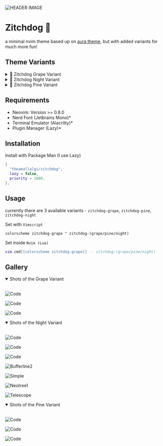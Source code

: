 ![HEADER IMAGE](https://github.com/theamallalgi/zitchdog/blob/main/dependencies/header.png?raw=true)
# Zitchdog 🦑
a minimal nvim theme based up on [aura theme](https://github.com/daltonmenezes/aura-theme/), but with added variants for much more fun!

## Theme Variants

<details>
	<summary>🍇 Zitchdog Grape Variant</summary>
</br>

![Grape Variant](https://github.com/theamallalgi/zitchdog/blob/main/dependencies/grape-3.jpg?raw=true)
</details>

<details>
	<summary>🌛 Zitchdog Night Variant</summary>
</br>

![Night Variant](https://github.com/theamallalgi/zitchdog/blob/main/dependencies/night-3.jpg?raw=true)
</details>

<details>
	<summary>🌲 Zitchdog Pine Variant</summary>
	</br>

![Pine Variant](https://github.com/theamallalgi/zitchdog/blob/main/dependencies/pine-3.jpg?raw=true)
</details>

## Requirements
- Neovim: Version >= 0.8.0
- Nerd Font (Jetbrains Mono)*
- Terminal Emulator (Alacritty)*
- Plugin Manager (Lazy)*

## Installation

Install with Package Man (I use Lazy)
```lua
{
  "theamallalgi/zitchdog",
  lazy = false,
  priority = 1000,
},
```

## Usage
currently there are 3 available variants - `zitchdog-grape`, `zitchdog-pine`, `zitchdog-night`

Set with `Vimscript`
```vim
colorscheme zitchdog-grape " zitchdog-(grape/pine/night)
```
Set inside `Nvim (Lua)`
```lua
vim.cmd[[colorscheme zitchdog-grape]] -- zitchdog-(grape/pine/night)
```

## Gallery

<details open>
	<summary>Shots of the Grape Variant</summary>
	</br>

![Code](https://github.com/theamallalgi/zitchdog/blob/main/dependencies/grape-1.jpg?raw=true)

![Code](https://github.com/theamallalgi/zitchdog/blob/main/dependencies/grape-2.jpg?raw=true)

![Code](https://github.com/theamallalgi/zitchdog/blob/main/dependencies/grape-3.jpg?raw=true)
</details>

<details open>
	<summary>Shots of the Night Variant</summary>
	</br>
	
![Code](https://github.com/theamallalgi/zitchdog/blob/main/dependencies/night-1.jpg?raw=true)

![Code](https://github.com/theamallalgi/zitchdog/blob/main/dependencies/night-2.jpg?raw=true)

![Code](https://github.com/theamallalgi/zitchdog/blob/main/dependencies/night-3.jpg?raw=true)

![Bufferline2](https://github.com/theamallalgi/zitchdog/blob/main/dependencies/bufferline.png?raw=true)

![Simple](https://github.com/theamallalgi/zitchdog/blob/main/dependencies/file.png?raw=true)

![Neotree1](https://github.com/theamallalgi/zitchdog/blob/main/dependencies/neotree%20(bufferline).png?raw=true)

![Telescope](https://github.com/theamallalgi/zitchdog/blob/main/dependencies/telescope.png?raw=true)
</details>

<details open>
	<summary>Shots of the Pine Variant</summary>
	</br>

![Code](https://github.com/theamallalgi/zitchdog/blob/main/dependencies/pine-1.jpg?raw=true)

![Code](https://github.com/theamallalgi/zitchdog/blob/main/dependencies/pine-2.jpg?raw=true)

![Code](https://github.com/theamallalgi/zitchdog/blob/main/dependencies/pine-3.jpg?raw=true)
</details>
